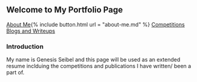 ## Welcome to My Portfolio Page

[About Me](about-me.md){% include button.html url = "about-me.md" %}
[Competitions](competitions.md)
[Blogs and Writeups](blogs.md)

### Introduction
 
 My name is Genesis Seibel and this page will be used as an extended resume inclduing the competitions and publications I have written/ been a part of.
